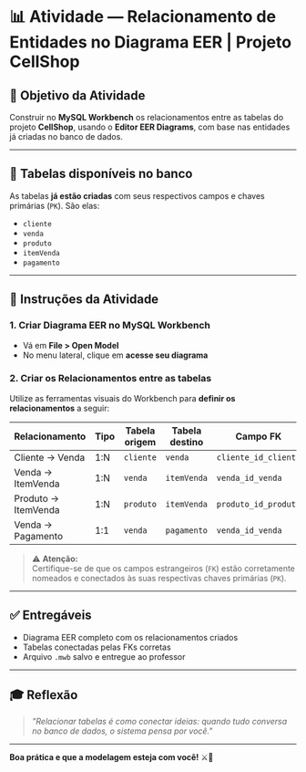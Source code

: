 # 📊 Atividade — Relacionamento de Entidades no Diagrama EER | Projeto CellShop

## 🎯 Objetivo da Atividade

Construir no **MySQL Workbench** os relacionamentos entre as tabelas do projeto **CellShop**, usando o **Editor EER Diagrams**, com base nas entidades já criadas no banco de dados.

---

## 🧱 Tabelas disponíveis no banco

As tabelas **já estão criadas** com seus respectivos campos e chaves primárias (`PK`). São elas:

- `cliente`
- `venda`
- `produto`
- `itemVenda`
- `pagamento`

---

## 🔗 Instruções da Atividade

### 1. Criar Diagrama EER no MySQL Workbench

- Vá em **File > Open Model**
- No menu lateral, clique em **acesse seu diagrama**

### 2. Criar os Relacionamentos entre as tabelas

Utilize as ferramentas visuais do Workbench para **definir os relacionamentos** a seguir:

| Relacionamento            | Tipo   | Tabela origem     | Tabela destino     | Campo FK                  |
|---------------------------|--------|-------------------|---------------------|---------------------------|
| Cliente → Venda           | 1:N    | `cliente`         | `venda`             | `cliente_id_cliente`      |
| Venda → ItemVenda         | 1:N    | `venda`           | `itemVenda`         | `venda_id_venda`          |
| Produto → ItemVenda       | 1:N    | `produto`         | `itemVenda`         | `produto_id_produto`      |
| Venda → Pagamento         | 1:1    | `venda`           | `pagamento`         | `venda_id_venda`          |

> ⚠️ **Atenção:**  
> Certifique-se de que os campos estrangeiros (`FK`) estão corretamente nomeados e conectados às suas respectivas chaves primárias (`PK`).

---


## ✅ Entregáveis

- Diagrama EER completo com os relacionamentos criados
- Tabelas conectadas pelas FKs corretas
- Arquivo `.mwb` salvo e entregue ao professor

---

## 🎓 Reflexão

> *"Relacionar tabelas é como conectar ideias: quando tudo conversa no banco de dados, o sistema pensa por você."*

---

**Boa prática e que a modelagem esteja com você!** ⚔️📘
